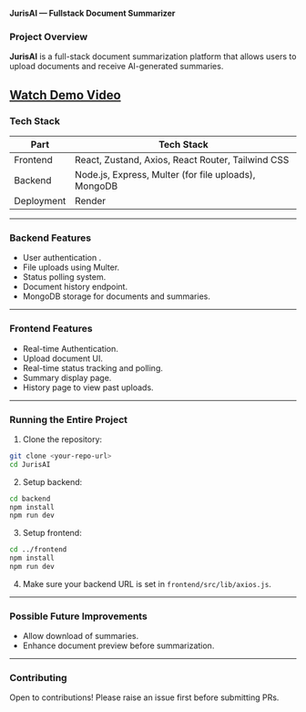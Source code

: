 **JurisAI — Fullstack Document Summarizer**  

###  **Project Overview**  
**JurisAI** is a full-stack document summarization platform that allows users to upload documents and receive AI-generated summaries.  

[Watch Demo Video]([https://example.com/path-to-video.mp4](https://drive.google.com/file/d/1mn9JhxiZyEVlMicVLCt0f-n5SdxNFGDz/view?usp=sharing))
---

### **Tech Stack**  

| Part        | Tech Stack                                         |
|-------------|----------------------------------------------------|
| Frontend    | React, Zustand, Axios, React Router, Tailwind CSS  |
| Backend     | Node.js, Express, Multer (for file uploads), MongoDB |
| Deployment  |  Render              |


---

###  **Backend Features**  
- User authentication .  
- File uploads using Multer.  
- Status polling system.  
- Document history endpoint.  
- MongoDB storage for documents and summaries.  

---

###  **Frontend Features**  
- Real-time Authentication.
- Upload document UI.  
- Real-time status tracking and polling.  
- Summary display page.  
- History page to view past uploads.  

---

###  **Running the Entire Project**  
1. Clone the repository:  
```bash
git clone <your-repo-url>
cd JurisAI
```
2. Setup backend:  
```bash
cd backend
npm install
npm run dev
```
3. Setup frontend:  
```bash
cd ../frontend
npm install
npm run dev
```
4. Make sure your backend URL is set in `frontend/src/lib/axios.js`.

---


###  **Possible Future Improvements**    
- Allow download of summaries.    
- Enhance document preview before summarization.
---

### **Contributing**  
Open to contributions! Please raise an issue first before submitting PRs.  
